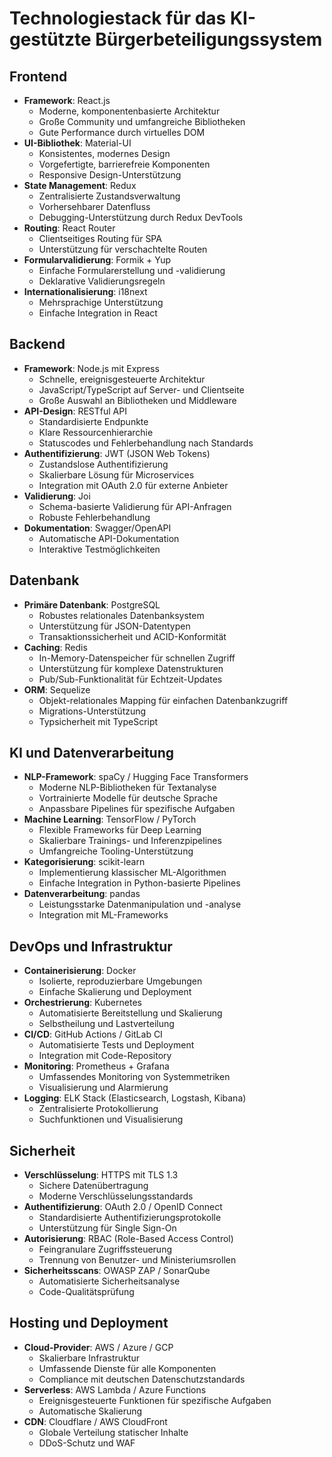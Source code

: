 # Technologiestack für das KI-gestützte Bürgerbeteiligungssystem

## Frontend
- **Framework**: React.js
  - Moderne, komponentenbasierte Architektur
  - Große Community und umfangreiche Bibliotheken
  - Gute Performance durch virtuelles DOM
- **UI-Bibliothek**: Material-UI
  - Konsistentes, modernes Design
  - Vorgefertigte, barrierefreie Komponenten
  - Responsive Design-Unterstützung
- **State Management**: Redux
  - Zentralisierte Zustandsverwaltung
  - Vorhersehbarer Datenfluss
  - Debugging-Unterstützung durch Redux DevTools
- **Routing**: React Router
  - Clientseitiges Routing für SPA
  - Unterstützung für verschachtelte Routen
- **Formularvalidierung**: Formik + Yup
  - Einfache Formularerstellung und -validierung
  - Deklarative Validierungsregeln
- **Internationalisierung**: i18next
  - Mehrsprachige Unterstützung
  - Einfache Integration in React

## Backend
- **Framework**: Node.js mit Express
  - Schnelle, ereignisgesteuerte Architektur
  - JavaScript/TypeScript auf Server- und Clientseite
  - Große Auswahl an Bibliotheken und Middleware
- **API-Design**: RESTful API
  - Standardisierte Endpunkte
  - Klare Ressourcenhierarchie
  - Statuscodes und Fehlerbehandlung nach Standards
- **Authentifizierung**: JWT (JSON Web Tokens)
  - Zustandslose Authentifizierung
  - Skalierbare Lösung für Microservices
  - Integration mit OAuth 2.0 für externe Anbieter
- **Validierung**: Joi
  - Schema-basierte Validierung für API-Anfragen
  - Robuste Fehlerbehandlung
- **Dokumentation**: Swagger/OpenAPI
  - Automatische API-Dokumentation
  - Interaktive Testmöglichkeiten

## Datenbank
- **Primäre Datenbank**: PostgreSQL
  - Robustes relationales Datenbanksystem
  - Unterstützung für JSON-Datentypen
  - Transaktionssicherheit und ACID-Konformität
- **Caching**: Redis
  - In-Memory-Datenspeicher für schnellen Zugriff
  - Unterstützung für komplexe Datenstrukturen
  - Pub/Sub-Funktionalität für Echtzeit-Updates
- **ORM**: Sequelize
  - Objekt-relationales Mapping für einfachen Datenbankzugriff
  - Migrations-Unterstützung
  - Typsicherheit mit TypeScript

## KI und Datenverarbeitung
- **NLP-Framework**: spaCy / Hugging Face Transformers
  - Moderne NLP-Bibliotheken für Textanalyse
  - Vortrainierte Modelle für deutsche Sprache
  - Anpassbare Pipelines für spezifische Aufgaben
- **Machine Learning**: TensorFlow / PyTorch
  - Flexible Frameworks für Deep Learning
  - Skalierbare Trainings- und Inferenzpipelines
  - Umfangreiche Tooling-Unterstützung
- **Kategorisierung**: scikit-learn
  - Implementierung klassischer ML-Algorithmen
  - Einfache Integration in Python-basierte Pipelines
- **Datenverarbeitung**: pandas
  - Leistungsstarke Datenmanipulation und -analyse
  - Integration mit ML-Frameworks

## DevOps und Infrastruktur
- **Containerisierung**: Docker
  - Isolierte, reproduzierbare Umgebungen
  - Einfache Skalierung und Deployment
- **Orchestrierung**: Kubernetes
  - Automatisierte Bereitstellung und Skalierung
  - Selbstheilung und Lastverteilung
- **CI/CD**: GitHub Actions / GitLab CI
  - Automatisierte Tests und Deployment
  - Integration mit Code-Repository
- **Monitoring**: Prometheus + Grafana
  - Umfassendes Monitoring von Systemmetriken
  - Visualisierung und Alarmierung
- **Logging**: ELK Stack (Elasticsearch, Logstash, Kibana)
  - Zentralisierte Protokollierung
  - Suchfunktionen und Visualisierung

## Sicherheit
- **Verschlüsselung**: HTTPS mit TLS 1.3
  - Sichere Datenübertragung
  - Moderne Verschlüsselungsstandards
- **Authentifizierung**: OAuth 2.0 / OpenID Connect
  - Standardisierte Authentifizierungsprotokolle
  - Unterstützung für Single Sign-On
- **Autorisierung**: RBAC (Role-Based Access Control)
  - Feingranulare Zugriffssteuerung
  - Trennung von Benutzer- und Ministeriumsrollen
- **Sicherheitsscans**: OWASP ZAP / SonarQube
  - Automatisierte Sicherheitsanalyse
  - Code-Qualitätsprüfung

## Hosting und Deployment
- **Cloud-Provider**: AWS / Azure / GCP
  - Skalierbare Infrastruktur
  - Umfassende Dienste für alle Komponenten
  - Compliance mit deutschen Datenschutzstandards
- **Serverless**: AWS Lambda / Azure Functions
  - Ereignisgesteuerte Funktionen für spezifische Aufgaben
  - Automatische Skalierung
- **CDN**: Cloudflare / AWS CloudFront
  - Globale Verteilung statischer Inhalte
  - DDoS-Schutz und WAF
